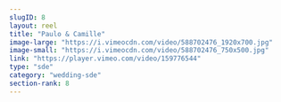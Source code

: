 ```yaml
---
slugID: 8 
layout: reel
title: "Paulo & Camille"
image-large: "https://i.vimeocdn.com/video/588702476_1920x700.jpg"
image-small: "https://i.vimeocdn.com/video/588702476_750x500.jpg"
link: "https://player.vimeo.com/video/159776544"
type: "sde"
category: "wedding-sde"
section-rank: 8
---
```

